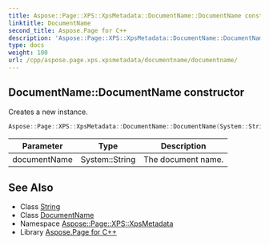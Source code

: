 ```yaml
---
title: Aspose::Page::XPS::XpsMetadata::DocumentName::DocumentName constructor
linktitle: DocumentName
second_title: Aspose.Page for C++
description: 'Aspose::Page::XPS::XpsMetadata::DocumentName::DocumentName constructor. Creates a new instance in C++.'
type: docs
weight: 100
url: /cpp/aspose.page.xps.xpsmetadata/documentname/documentname/
---
```

## DocumentName::DocumentName constructor


Creates a new instance.

```cpp
Aspose::Page::XPS::XpsMetadata::DocumentName::DocumentName(System::String documentName)
```


| Parameter | Type | Description |
| --- | --- | --- |
| documentName | System::String | The document name. |

## See Also

* Class [String](../../../system/string/)
* Class [DocumentName](../)
* Namespace [Aspose::Page::XPS::XpsMetadata](../../)
* Library [Aspose.Page for C++](../../../)
